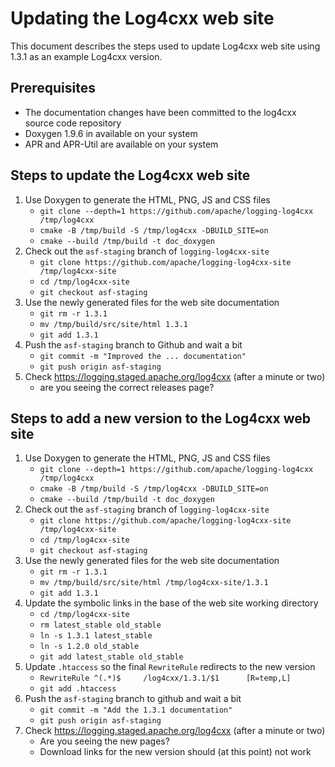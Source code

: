 Updating the Log4cxx web site
===================

This document describes the steps used to update Log4cxx web site
using 1.3.1 as an example Log4cxx version.

Prerequisites
----------

* The documentation changes have been committed to the log4cxx source code repository
* Doxygen 1.9.6 in available on your system
* APR and APR-Util are available on your system

Steps to update the Log4cxx web site
-----

1. Use Doxygen to generate the HTML, PNG, JS and CSS files
    - `git clone --depth=1 https://github.com/apache/logging-log4cxx /tmp/log4cxx`
    - `cmake -B /tmp/build -S /tmp/log4cxx -DBUILD_SITE=on`
    - `cmake --build /tmp/build -t doc_doxygen`
1. Check out the `asf-staging` branch of `logging-log4cxx-site`
    - `git clone https://github.com/apache/logging-log4cxx-site /tmp/log4cxx-site`
    - `cd /tmp/log4cxx-site`
    - `git checkout asf-staging`
1. Use the newly generated files for the web site documentation
    - `git rm -r 1.3.1`
    - `mv /tmp/build/src/site/html 1.3.1`
    - `git add 1.3.1`
1. Push the `asf-staging` branch to Github and wait a bit
    - `git commit -m "Improved the ... documentation"`
    - `git push origin asf-staging`
1. Check https://logging.staged.apache.org/log4cxx (after a minute or two)
    - are you seeing the correct releases page?


Steps to add a new version to the Log4cxx web site
-----

1. Use Doxygen to generate the HTML, PNG, JS and CSS files
    - `git clone --depth=1 https://github.com/apache/logging-log4cxx /tmp/log4cxx`
    - `cmake -B /tmp/build -S /tmp/log4cxx -DBUILD_SITE=on`
    - `cmake --build /tmp/build -t doc_doxygen`
1. Check out the `asf-staging` branch of `logging-log4cxx-site`
    - `git clone https://github.com/apache/logging-log4cxx-site /tmp/log4cxx-site`
    - `cd /tmp/log4cxx-site`
    - `git checkout asf-staging`
1. Use the newly generated files for the web site documentation
    - `git rm -r 1.3.1`
    - `mv /tmp/build/src/site/html /tmp/log4cxx-site/1.3.1`
    - `git add 1.3.1`
1. Update the symbolic links in the base of the web site working directory
    - `cd /tmp/log4cxx-site`
    - `rm latest_stable old_stable`
    - `ln -s 1.3.1 latest_stable`
    - `ln -s 1.2.0 old_stable`
    - `git add latest_stable old_stable`
1. Update `.htaccess` so the final `RewriteRule` redirects to the new version
    - `RewriteRule ^(.*)$     /log4cxx/1.3.1/$1      [R=temp,L]`
    - `git add .htaccess`
1. Push the `asf-staging` branch to github and wait a bit
    - `git commit -m "Add the 1.3.1 documentation"`
    - `git push origin asf-staging`
1. Check https://logging.staged.apache.org/log4cxx (after a minute or two)
    - Are you seeing the new pages?
    - Download links for the new version should (at this point) not work


